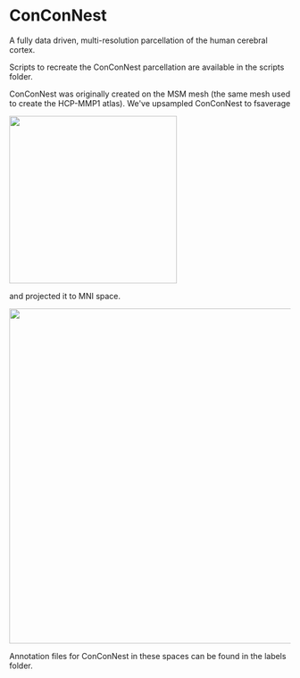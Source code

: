 # ConConNest
A fully data driven, multi-resolution parcellation of the human cerebral cortex. 

Scripts to recreate the ConConNest parcellation are available in the scripts folder. 

ConConNest was originally created on the MSM mesh (the same mesh used to create the HCP-MMP1 atlas). We've upsampled ConConNest to fsaverage

<img src="imgs/conconnest_250_fsavg.png" width="300">

and projected it to MNI space. 

<img src="imgs/conconnest_250_mni.png" width="600">


Annotation files for ConConNest in these spaces can be found in the labels folder. 
